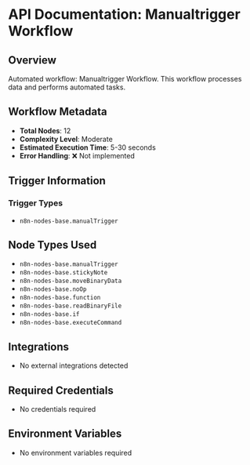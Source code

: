 # API Documentation: Manualtrigger Workflow

## Overview
Automated workflow: Manualtrigger Workflow. This workflow processes data and performs automated tasks.

## Workflow Metadata
- **Total Nodes**: 12
- **Complexity Level**: Moderate
- **Estimated Execution Time**: 5-30 seconds
- **Error Handling**: ❌ Not implemented

## Trigger Information
### Trigger Types
- `n8n-nodes-base.manualTrigger`

## Node Types Used
- `n8n-nodes-base.manualTrigger`
- `n8n-nodes-base.stickyNote`
- `n8n-nodes-base.moveBinaryData`
- `n8n-nodes-base.noOp`
- `n8n-nodes-base.function`
- `n8n-nodes-base.readBinaryFile`
- `n8n-nodes-base.if`
- `n8n-nodes-base.executeCommand`

## Integrations
- No external integrations detected

## Required Credentials
- No credentials required

## Environment Variables
- No environment variables required
